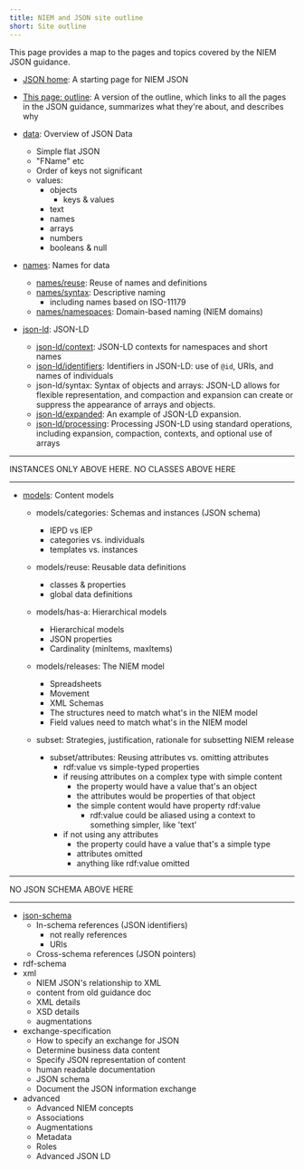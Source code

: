 ```yaml
---
title: NIEM and JSON site outline
short: Site outline
---
```


This page provides a map to the pages and topics covered by the NIEM JSON
guidance.

- [JSON home](..): A starting page for NIEM JSON

- [This page: outline](.): A version of the outline, which links to all
  the pages in the JSON guidance, summarizes what they're about, and describes why

- [data](../data): Overview of JSON Data
    - Simple flat JSON
    - "FName" etc
    - Order of keys not significant
    - values:
        - objects
            - keys & values
        - text
        - names
        - arrays
        - numbers
        - booleans & null

- [names](../names): Names for data
    - [names/reuse](../names/reuse): Reuse of names and definitions
    - [names/syntax](../names/syntax): Descriptive naming
        - including names based on ISO-11179 
    - [names/namespaces](../names/namespaces): Domain-based naming (NIEM domains)
- [json-ld](../json-ld): JSON-LD
    - [json-ld/context](../json-ld/context): JSON-LD contexts for namespaces and short names
    - [json-ld/identifiers](../json-ld/identifiers): Identifiers in JSON-LD: use of `@id`, URIs, and names
      of individuals
    - json-ld/syntax: Syntax of objects and arrays: JSON-LD allows for flexible
      representation, and compaction and expansion can create or suppress the
      appearance of arrays and objects.
    - [json-ld/expanded](../json-ld/expanded): An example of JSON-LD expansion.
    - [json-ld/processing](../json-ld/processing): Processing JSON-LD using
      standard operations, including expansion, compaction, contexts, and
      optional use of arrays
                    
<hr/>

INSTANCES ONLY ABOVE HERE. NO CLASSES ABOVE HERE

<hr/>

- [models](../modules): Content models
    - models/categories: Schemas and instances (JSON schema)
        - IEPD vs IEP
        - categories vs. individuals
        - templates vs. instances
    - models/reuse: Reusable data definitions
        - classes & properties
        - global data definitions
    - models/has-a: Hierarchical models
        - Hierarchical models 
        - JSON properties
        - Cardinality (minItems, maxItems)
    - models/releases: The NIEM model
        - Spreadsheets
        - Movement
        - XML Schemas
        - The structures need to match what's in the NIEM model
        - Field values need to match what's in the NIEM model

    - subset: Strategies, justification, rationale for subsetting NIEM release

        - subset/attributes: Reusing attributes vs. omitting attributes
            - rdf:value vs simple-typed properties
            - if reusing attributes on a complex type with simple content
                - the property would have a value that's an object
                - the attributes would be properties of that object
                - the simple content would have property rdf:value
                    - rdf:value could be aliased using a context to something simpler, like 'text'
            - if not using any attributes
                - the property could have a value that's a simple type
                - attributes omitted
                - anything like rdf:value omitted

<hr/>

NO JSON SCHEMA ABOVE HERE

<hr/>

- [json-schema](../schema)
    - In-schema references (JSON identifiers)
        - not really references
        - URIs
    - Cross-schema references (JSON pointers)
- rdf-schema
- xml
    - NIEM JSON's relationship to XML
    - content from old guidance doc
    - XML details
    - XSD details
    - augmentations
- exchange-specification
    - How to specify an exchange for JSON
    - Determine business data content
    - Specify JSON representation of content
    - human readable documentation
    - JSON schema
    - Document the JSON information exchange
- advanced
    - Advanced NIEM concepts
    - Associations
    - Augmentations
    - Metadata
    - Roles
    - Advanced JSON LD
